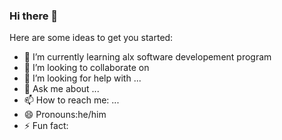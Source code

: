### Hi there 👋

Here are some ideas to get you started:

- 🌱 I’m currently learning alx software developement program
- 👯 I’m looking to collaborate on 
- 🤔 I’m looking for help with ...
- 💬 Ask me about ...
- 📫 How to reach me: ...
- 😄 Pronouns:he/him
- ⚡ Fun fact:
